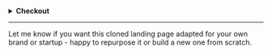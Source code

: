 
<details>
<summary><strong>Checkout</strong></summary>

* **Left Column → Original [leadpages.com](https://www.leadpages.com)**
* **Right Column → My Clone**
  🔗 [Live Clone Site](https://leadpageslite.vercel.app/)

</details>

---

Let me know if you want this cloned landing page adapted for your own brand or startup - happy to repurpose it or build a new one from scratch.
